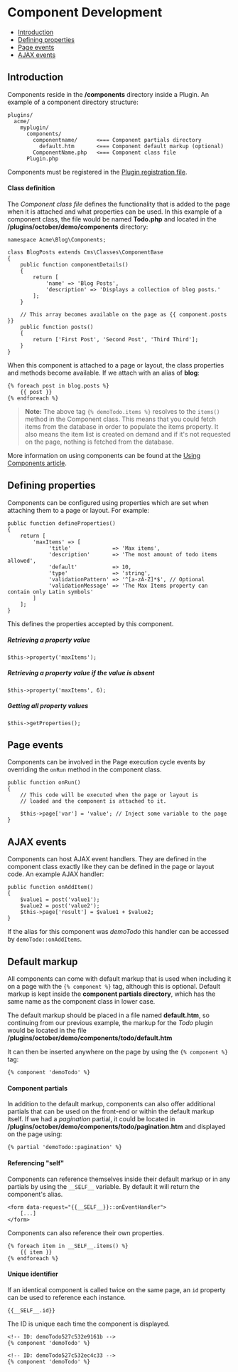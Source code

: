 # Component Development

- [Introduction](#introduction)
- [Defining properties](#define-properties)
- [Page events](#page-events)
- [AJAX events](#ajax-events)



<a name="introduction"></a>
## Introduction

Components reside in the **/components** directory inside a Plugin. An example of a component directory structure:

    plugins/
      acme/
        myplugin/
          components/
            componentname/      <=== Component partials directory
              default.htm       <=== Component default markup (optional)
            ComponentName.php   <=== Component class file
          Plugin.php

Components must be registered in the [Plugin registration file](http://octobercms.com/docs/plugin/registration#component-registration).

#### Class definition

The *Component class file* defines the functionality that is added to the page when it is attached and what properties can be used. In this example of a component class, the file would be named **Todo.php** and located in the **/plugins/october/demo/components** directory:

    namespace Acme\Blog\Components;

    class BlogPosts extends Cms\Classes\ComponentBase
    {
        public function componentDetails()
        {
            return [
                'name' => 'Blog Posts',
                'description' => 'Displays a collection of blog posts.'
            ];
        }

        // This array becomes available on the page as {{ component.posts }}
        public function posts()
        {
            return ['First Post', 'Second Post', 'Third Third'];
        }
    }

When this component is attached to a page or layout, the class properties and methods become available.
If we attach with an alias of **blog**:

    {% foreach post in blog.posts %}
        {{ post }}
    {% endforeach %}

> **Note:** The above tag  `{% demoTodo.items %}` resolves to the `items()` method in the Component class.
This means that you could fetch items from the database in order to populate the items property.
It also means the item list is created on demand and if it's not requested on the page, nothing is fetched from the database.

More information on using components can be found at the [Using Components article](http://octobercms.com/docs/cms/components).



<a name="define-properties"></a>
## Defining properties

Components can be configured using properties which are set when attaching them to a page or layout. For example:

    public function defineProperties()
    {
        return [
            'maxItems' => [
                 'title'             => 'Max items',
                 'description'       => 'The most amount of todo items allowed',
                 'default'           => 10,
                 'type'              => 'string',
                 'validationPattern' => '^[a-zA-Z]*$', // Optional
                 'validationMessage' => 'The Max Items property can contain only Latin symbols'
            ]
        ];
    }

This defines the properties accepted by this component.

##### Retrieving a property value

    $this->property('maxItems');

##### Retrieving a property value if the value is absent

    $this->property('maxItems', 6);

##### Getting all property values

    $this->getProperties();


<a name="page-events"></a>
## Page events

Components can be involved in the Page execution cycle events by overriding the `onRun` method in the component class.

    public function onRun()
    {
        // This code will be executed when the page or layout is
        // loaded and the component is attached to it.

        $this->page['var'] = 'value'; // Inject some variable to the page
    }



<a name="ajax-events"></a>
## AJAX events

Components can host AJAX event handlers. They are defined in the component class exactly like they can be defined in the page or layout code. An example AJAX handler:

    public function onAddItem()
    {
        $value1 = post('value1');
        $value2 = post('value2');
        $this->page['result'] = $value1 + $value2;
    }

If the alias for this component was *demoTodo* this handler can be accessed by `demoTodo::onAddItems`.



<a name="default-markup"></a>
## Default markup

All components can come with default markup that is used when including it on a page with the `{% component %}` tag, although this is optional. Default markup is kept inside the **component partials directory**, which has the same name as the component class in lower case.

The default markup should be placed in a file named **default.htm**, so continuing from our previous example, the markup for the *Todo* plugin would be located in the file **/plugins/october/demo/components/todo/default.htm**

It can then be inserted anywhere on the page by using the `{% component %}` tag:

    {% component 'demoTodo' %}

#### Component partials

In addition to the default markup, components can also offer additional partials that can be used on the front-end or within the default markup itself. If we had a *pagination* partial, it could be located in **/plugins/october/demo/components/todo/pagination.htm** and displayed on the page using:

    {% partial 'demoTodo::pagination' %}

#### Referencing "self"

Components can reference themselves inside their default markup or in any partials by using the `__SELF__` variable. By default it will return the component's alias.

    <form data-request="{{__SELF__}}::onEventHandler">
        [...]
    </form>

Components can also reference their own properties.

    {% foreach item in __SELF__.items() %}
        {{ item }}
    {% endforeach %}

#### Unique identifier

If an identical component is called twice on the same page, an `id` property can be used to reference each instance.

    {{__SELF__.id}}

The ID is unique each time the component is displayed.

    <!-- ID: demoTodo527c532e9161b -->
    {% component 'demoTodo' %}

    <!-- ID: demoTodo527c532ec4c33 -->
    {% component 'demoTodo' %}
